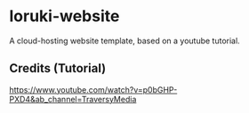 # loruki-website
A cloud-hosting website template, based on a youtube tutorial.

## Credits (Tutorial)
https://www.youtube.com/watch?v=p0bGHP-PXD4&ab_channel=TraversyMedia
